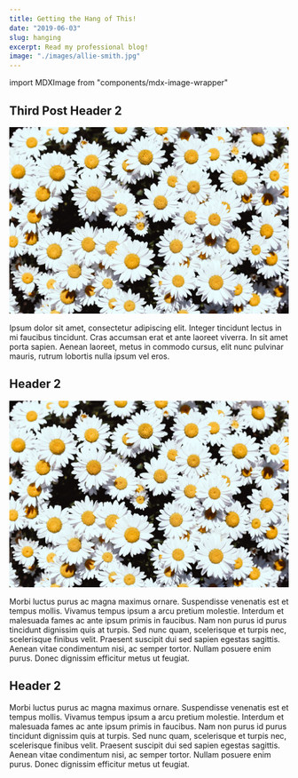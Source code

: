```yaml
---
title: Getting the Hang of This!
date: "2019-06-03"
slug: hanging
excerpt: Read my professional blog!
image: "./images/allie-smith.jpg"
---
```


import MDXImage from "components/mdx-image-wrapper"

## Third Post Header 2

![White and yellow flowers](./images/allie-smith.jpg)

Ipsum dolor sit amet, consectetur adipiscing elit. Integer tincidunt lectus in mi faucibus tincidunt. Cras accumsan erat et ante laoreet viverra. In sit amet porta sapien. Aenean laoreet, metus in commodo cursus, elit nunc pulvinar mauris, rutrum lobortis nulla ipsum vel eros.  

## Header 2

<MDXImage float="right" margin="0 0 10px 10px" width="200px">

![White and yellow flowers](./images/allie-smith.jpg)

</MDXImage>

Morbi luctus purus ac magna maximus ornare. Suspendisse venenatis est et tempus mollis. Vivamus tempus ipsum a arcu pretium molestie. Interdum et malesuada fames ac ante ipsum primis in faucibus. Nam non purus id purus tincidunt dignissim quis at turpis. Sed nunc quam, scelerisque et turpis nec, scelerisque finibus velit. Praesent suscipit dui sed sapien egestas sagittis. Aenean vitae condimentum nisi, ac semper tortor. Nullam posuere enim purus. Donec dignissim efficitur metus ut feugiat.


## Header 2

Morbi luctus purus ac magna maximus ornare. Suspendisse venenatis est et tempus mollis. Vivamus tempus ipsum a arcu pretium molestie. Interdum et malesuada fames ac ante ipsum primis in faucibus. Nam non purus id purus tincidunt dignissim quis at turpis. Sed nunc quam, scelerisque et turpis nec, scelerisque finibus velit. Praesent suscipit dui sed sapien egestas sagittis. Aenean vitae condimentum nisi, ac semper tortor. Nullam posuere enim purus. Donec dignissim efficitur metus ut feugiat.

